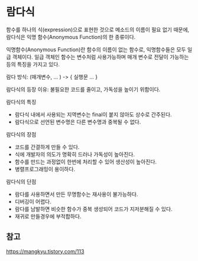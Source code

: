 # 람다식

함수를 하나의 식(expression)으로 표현한 것으로 메소드의 이름이 필요 없기 때문에, 람다식은 익명 함수(Anonymous Function)의 한 종류이다.

익명함수(Anonymous Function)란 함수의 이름이 없는 함수로, 익명함수들은 모두 일급 객체이다. 
일급 객체인 함수는 변수처럼 사용가능하며 매개 변수로 전달이 가능하는 등의 특징을 가지고 있다.

람다 방식: (매개변수, ... ) -> { 실행문 ... }

람다식의 등장 이유: 불필요한 코드를 줄이고, 가독성을 높이기 위함이다.

람다식의 특징
- 람다식 내에서 사용되는 지역변수는 final이 붙지 않아도 상수로 간주된다.
- 람다식으로 선언된 변수명은 다른 변수명과 중복될 수 없다.

람다식의 장점
- 코드를 간결하게 만들 수 있다.
- 식에 개발자의 의도가 명확히 드러나 가독성이 높아진다.
- 함수를 만드는 과정없이 한번에 처리할 수 있어 생산성이 높아진다.
- 병렬프로그래밍이 용이하다.

람다식의 단점
- 람다를 사용하면서 만든 무명함수는 재사용이 불가능하다.
- 디버깅이 어렵다.
- 람다를 남발하면 비슷한 함수가 중복 생성되어 코드가 지저분해질 수 있다.
- 재귀로 만들경우에 부적합하다.


## 참고
<https://mangkyu.tistory.com/113>
